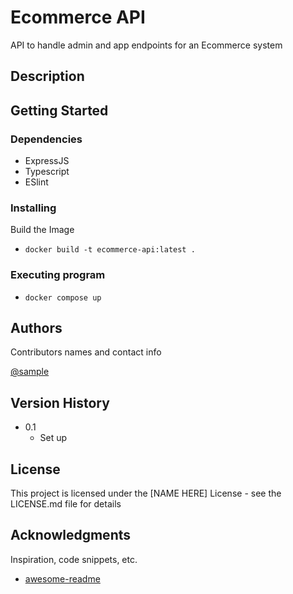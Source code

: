 # Ecommerce API

API to handle admin and app endpoints for an Ecommerce system

## Description

## Getting Started

### Dependencies

- ExpressJS
- Typescript
- ESlint

### Installing
Build the Image
- `docker build -t ecommerce-api:latest .`

### Executing program

- `docker compose up`

## Authors

Contributors names and contact info

[@sample](https://twitter.com/sample)

## Version History

- 0.1
  - Set up

## License

This project is licensed under the [NAME HERE] License - see the LICENSE.md file for details

## Acknowledgments

Inspiration, code snippets, etc.

- [awesome-readme](https://github.com/matiassingers/awesome-readme)
